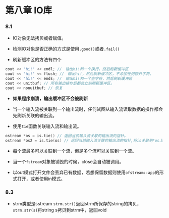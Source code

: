 # 第八章 IO库

### 8.1

+ IO对象无法拷贝或者赋值。

+ 检测IO对象是否正确的方式是使用`.good()`或者`.fail()`

+ 刷新缓冲区的方法有四个
```c++
cout << "hi!" << endl; //　输出hi!和一个换行，然后刷新缓冲区
cout << "hi!" << flush; //　输出hi!，然后刷新缓冲区，不添加任何额外字符。
cout << "hi!" << ends; //　输出hi!和一个空字符，然后刷新缓冲区
cout << unitbuf; // 所有输出操作后都会立刻刷新缓冲区。
cout << nonuitbuf; // 恢复
```

+ **如果程序崩溃，输出缓冲区不会被刷新**

+ 当一个输入流被关联到一个输出流时，任何试图从输入流读取数据的操作都会先刷新关联的输出流。

+ 使用`tie`函数关联输入流和输出流。
```c++
ostream *os = is.tie() // 返回当前输入流关联的输出流的指针。
ostream *os2 = is.tie(os) // 返回当前输入流关联的输出流的指针,将is关联到*os上
```

+ 每个流最多可以关联到一个流，但是多个流可以关联到一个流。

+ 当一个`fstream`对象被销毁的时候，close会自动被调用。

+ 以out模式打开文件会丢弃已有数据，若想保留数据则使用`ofstream::app`的形式打开，或者使用in模式。


### 8.3

+ strm类型是sstream `strm.str()`返回strm所保存的string的拷贝，`strm.str(s)`将string s拷贝到strm中，返回void
